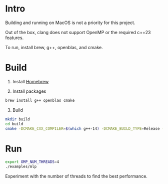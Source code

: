 # Intro

Building and running on MacOS is not a priority for this project.

Out of the box, clang does not support OpenMP or the required c++23 features.

To run, install brew, g++, openblas, and cmake.

# Build

1. Install [Homebrew](https://brew.sh)

2. Install packages

```bash
brew install g++ openblas cmake
```

3. Build

```bash
mkdir build
cd build
cmake -DCMAKE_CXX_COMPILER=$(which g++-14) -DCMAKE_BUILD_TYPE=Release -DOpenBLAS_DIR=/opt/homebrew/Cellar/openblas/0.3.28/lib/cmake/openblas ...
```

# Run

```bash
export OMP_NUM_THREADS=4
./examples/mlp
```

Experiment with the number of threads to find the best performance.
